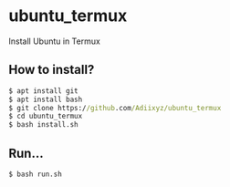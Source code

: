 # ubuntu_termux
Install Ubuntu in Termux

## How to install?
```cmd
$ apt install git
$ apt install bash
$ git clone https://github.com/Adiixyz/ubuntu_termux
$ cd ubuntu_termux
$ bash install.sh
```

## Run...
```cmd
$ bash run.sh
```
